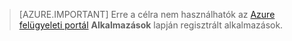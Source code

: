 > [AZURE.IMPORTANT]
Erre a célra nem használhatók az [Azure felügyeleti portál](https://manage.windowsazure.com/) **Alkalmazások** lapján regisztrált alkalmazások.

<!--HONumber=Sep16_HO4-->


